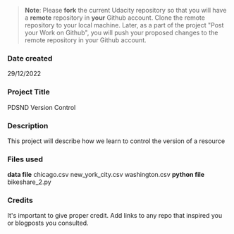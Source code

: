 >**Note**: Please **fork** the current Udacity repository so that you will have a **remote** repository in **your** Github account. Clone the remote repository to your local machine. Later, as a part of the project "Post your Work on Github", you will push your proposed changes to the remote repository in your Github account.

### Date created
29/12/2022

### Project Title
PDSND Version Control

### Description
This project will describe how we learn to control the version of a resource

### Files used
**data file**
chicago.csv
new_york_city.csv
washington.csv
**python file**
bikeshare_2.py

### Credits
It's important to give proper credit. Add links to any repo that inspired you or blogposts you consulted.

